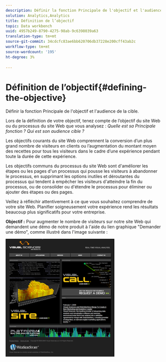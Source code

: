 ```yaml
---
description: Définir la fonction Principale de l'objectif et l'audience de la cible.
solution: Analytics,Analytics
title: Définition de l’objectif
topic: Data workbench
uuid: 4957b249-8790-4275-98ab-9c6398039a63
translation-type: tm+mt
source-git-commit: 34cdcfc83ae6bb620706db37228e200cff43ab2c
workflow-type: tm+mt
source-wordcount: '195'
ht-degree: 3%

---
```



# Définition de l’objectif{#defining-the-objective}

Définir la fonction Principale de l&#39;objectif et l&#39;audience de la cible.

Lors de la définition de votre objectif, tenez compte de l’objectif du site Web ou du processus du site Web que vous analysez : *Quelle est sa Principale fonction ? Qui est son audience cible ?*

Les objectifs courants du site Web comprennent la conversion d’un plus grand nombre de visiteurs en clients ou l’augmentation du montant moyen des recettes pour tous les visiteurs dans le cadre d’une expérience pendant toute la durée de cette expérience.

Les objectifs communs du processus du site Web sont d&#39;améliorer les étapes ou les pages d&#39;un processus qui pousse les visiteurs à abandonner le processus, en supprimant les options inutiles et déroutantes du processus qui tendent à empêcher les visiteurs d&#39;atteindre la fin du processus, ou de consolider ou d&#39;étendre le processus pour éliminer ou ajouter des étapes ou des pages.

Veillez à réfléchir attentivement à ce que vous souhaitez comprendre de votre site Web. Planifier soigneusement votre expérience rend les résultats beaucoup plus significatifs pour votre entreprise.

**Objectif :** Pour augmenter le nombre de visiteurs sur notre site Web qui demandent une démo de notre produit à l&#39;aide du lien graphique &quot;Demander une démo&quot;, comme illustré dans l&#39;image suivante :

![](assets/ControlPage.png)

